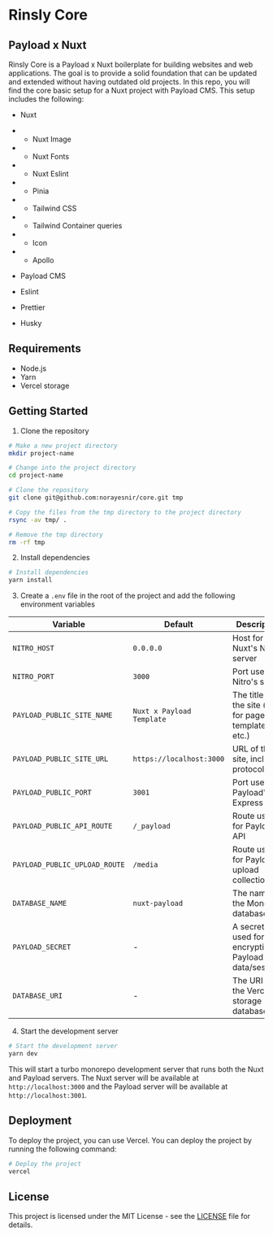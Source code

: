 # Rinsly Core
## Payload x Nuxt
Rinsly Core is a Payload x Nuxt boilerplate for building websites and web applications. The goal is to provide a solid foundation that can be updated and extended without having outdated old projects.
In this repo, you will find the core basic setup for a Nuxt project with Payload CMS. This setup includes the following:

- Nuxt
- - Nuxt Image
- - Nuxt Fonts
- - Nuxt Eslint
- - Pinia
- - Tailwind CSS
- - Tailwind Container queries
- - Icon
- - Apollo

- Payload CMS

- Eslint
- Prettier
- Husky

## Requirements
- Node.js 
- Yarn 
- Vercel storage

## Getting Started
1. Clone the repository
```bash
# Make a new project directory
mkdir project-name

# Change into the project directory
cd project-name

# Clone the repository
git clone git@github.com:norayesnir/core.git tmp

# Copy the files from the tmp directory to the project directory
rsync -av tmp/ .

# Remove the tmp directory
rm -rf tmp
```

2. Install dependencies
```bash
# Install dependencies
yarn install
```

3. Create a `.env` file in the root of the project and add the following environment variables

| Variable                      | Default                   | Description                                                 |
| ----------------------------- | ------------------------- | ----------------------------------------------------------- |
| `NITRO_HOST`                  | `0.0.0.0`                 | Host for Nuxt's Nitro server                                |
| `NITRO_PORT`                  | `3000`                    | Port used by Nitro's server                                 |
| `PAYLOAD_PUBLIC_SITE_NAME`    | `Nuxt x Payload Template` | The title of the site (used for page title templates, etc.) |
| `PAYLOAD_PUBLIC_SITE_URL`     | `https://localhost:3000`  | URL of the site, including protocol                         |
| `PAYLOAD_PUBLIC_PORT`         | `3001`                    | Port used by Payload's Express app                          |
| `PAYLOAD_PUBLIC_API_ROUTE`    | `/_payload`               | Route used for Payload's API                                |
| `PAYLOAD_PUBLIC_UPLOAD_ROUTE` | `/media`                  | Route used for Payload's upload collections                 |
| `DATABASE_NAME`               | `nuxt-payload`            | The name of the MongoDB database                            |
| `PAYLOAD_SECRET`              | -                         | A secret key used for encrypting Payload data/sessions      |
| `DATABASE_URI`                | -                         | The URI of the Vercel storage database                      |

4. Start the development server
```bash
# Start the development server 
yarn dev
```

This will start a turbo monorepo development server that runs both the Nuxt and Payload servers. The Nuxt server will be available at `http://localhost:3000` and the Payload server will be available at `http://localhost:3001`.

## Deployment
To deploy the project, you can use Vercel. You can deploy the project by running the following command:

```bash
# Deploy the project 
vercel
```

## License 
This project is licensed under the MIT License - see the [LICENSE](LICENSE) file for details.



